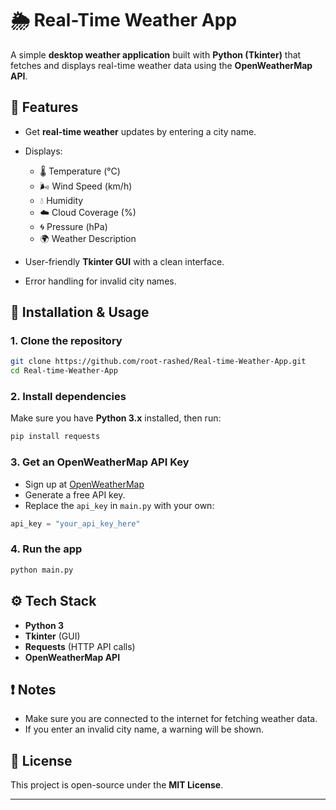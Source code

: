 # 🌦️ Real-Time Weather App

A simple **desktop weather application** built with **Python (Tkinter)** that fetches and displays real-time weather data using the **OpenWeatherMap API**.

## 📌 Features

* Get **real-time weather** updates by entering a city name.
* Displays:

  * 🌡️ Temperature (°C)
  * 🌬️ Wind Speed (km/h)
  * 💧 Humidity
  * ☁️ Cloud Coverage (%)
  * 🌀 Pressure (hPa)
  * 🌍 Weather Description
* User-friendly **Tkinter GUI** with a clean interface.
* Error handling for invalid city names.

## 🚀 Installation & Usage

### 1. Clone the repository

```bash
git clone https://github.com/root-rashed/Real-time-Weather-App.git
cd Real-time-Weather-App
```

### 2. Install dependencies

Make sure you have **Python 3.x** installed, then run:

```bash
pip install requests
```

### 3. Get an OpenWeatherMap API Key

* Sign up at [OpenWeatherMap](https://openweathermap.org/)
* Generate a free API key.
* Replace the `api_key` in `main.py` with your own:

```python
api_key = "your_api_key_here"
```

### 4. Run the app

```bash
python main.py
```

## ⚙️ Tech Stack

* **Python 3**
* **Tkinter** (GUI)
* **Requests** (HTTP API calls)
* **OpenWeatherMap API**

## ❗ Notes

* Make sure you are connected to the internet for fetching weather data.
* If you enter an invalid city name, a warning will be shown.

## 📝 License

This project is open-source under the **MIT License**.

---

